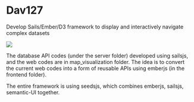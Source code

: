 # Dav127
Develop Sails/Ember/D3 framework to display and interactively navigate complex datasets

<img
src="https://cloud.githubusercontent.com/assets/20571319/19416034/f1ee92b8-93d0-11e6-94a8-c18018ba40dc.png" align="center">

The database API codes (under the server folder) developed using sailsjs, and the web codes are in map_visualization folder. 
The idea is to convert the current web codes into a form of reusable APIs using emberjs (in the frontend folder).  

The entire framework is using seedsjs, which combines emberjs, sailsjs, semantic-UI together. 
